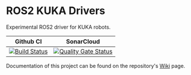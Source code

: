 # ROS2 KUKA Drivers

Experimental ROS2 driver for KUKA robots.


Github CI | SonarCloud
------------| ---------------
[![Build Status](https://github.com/kroshu//kuka_drivers/workflows/CI/badge.svg?branch=master)](https://github.com/kroshu/ros2_kuka_sunrise_fri_driver/actions) | [![Quality Gate Status](https://sonarcloud.io/api/project_badges/measure?project=kroshu_kuka_drivers&metric=alert_status)](https://sonarcloud.io/dashboard?id=kroshu_kuka_drivers)

Documentation of this project can be found on the repository's [Wiki](https://github.com/kroshu/ros2_kuka_sunrise_fri_driver/wiki) page.
